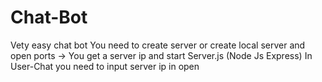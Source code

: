 # Chat-Bot
Vety easy chat bot
You need to create server or create local server and open ports -> You get a server ip and start Server.js (Node Js Express)
In User-Chat you need to input server ip in open
